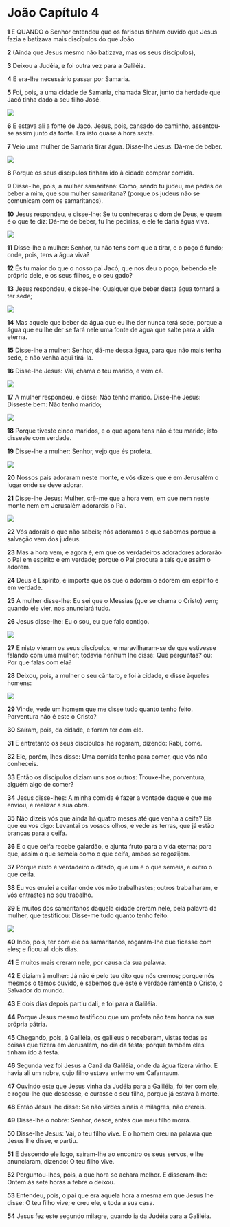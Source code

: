 # João Capítulo 4

**1** 	E QUANDO o Senhor entendeu que os fariseus tinham ouvido que Jesus fazia e batizava mais discípulos do que João

**2** 	(Ainda que Jesus mesmo não batizava, mas os seus discípulos),

**3** 	Deixou a Judéia, e foi outra vez para a Galiléia.

**4** 	E era-lhe necessário passar por Samaria.

**5** 	Foi, pois, a uma cidade de Samaria, chamada Sicar, junto da herdade que Jacó tinha dado a seu filho José.

![](../Images/SweetPublishing/43-4-1.jpg) 

**6** 	E estava ali a fonte de Jacó. Jesus, pois, cansado do caminho, assentou-se assim junto da fonte. Era isto quase à hora sexta.

**7** 	Veio uma mulher de Samaria tirar água. Disse-lhe Jesus: Dá-me de beber.

![](../Images/SweetPublishing/43-4-2.jpg) 

**8** 	Porque os seus discípulos tinham ido à cidade comprar comida.

**9** 	Disse-lhe, pois, a mulher samaritana: Como, sendo tu judeu, me pedes de beber a mim, que sou mulher samaritana? (porque os judeus não se comunicam com os samaritanos).

**10** 	Jesus respondeu, e disse-lhe: Se tu conheceras o dom de Deus, e quem é o que te diz: Dá-me de beber, tu lhe pedirias, e ele te daria água viva.

![](../Images/SweetPublishing/43-4-3.jpg) 

**11** 	Disse-lhe a mulher: Senhor, tu não tens com que a tirar, e o poço é fundo; onde, pois, tens a água viva?

**12** 	És tu maior do que o nosso pai Jacó, que nos deu o poço, bebendo ele próprio dele, e os seus filhos, e o seu gado?

**13** 	Jesus respondeu, e disse-lhe: Qualquer que beber desta água tornará a ter sede;

![](../Images/SweetPublishing/43-4-4.jpg) 

**14** 	Mas aquele que beber da água que eu lhe der nunca terá sede, porque a água que eu lhe der se fará nele uma fonte de água que salte para a vida eterna.

**15** 	Disse-lhe a mulher: Senhor, dá-me dessa água, para que não mais tenha sede, e não venha aqui tirá-la.

**16** 	Disse-lhe Jesus: Vai, chama o teu marido, e vem cá.

![](../Images/SweetPublishing/43-4-5.jpg) 

**17** 	A mulher respondeu, e disse: Não tenho marido. Disse-lhe Jesus: Disseste bem: Não tenho marido;

![](../Images/SweetPublishing/43-4-6.jpg) 

**18** 	Porque tiveste cinco maridos, e o que agora tens não é teu marido; isto disseste com verdade.

**19** 	Disse-lhe a mulher: Senhor, vejo que és profeta.

![](../Images/SweetPublishing/43-4-7.jpg) 

**20** 	Nossos pais adoraram neste monte, e vós dizeis que é em Jerusalém o lugar onde se deve adorar.

**21** 	Disse-lhe Jesus: Mulher, crê-me que a hora vem, em que nem neste monte nem em Jerusalém adorareis o Pai.

![](../Images/SweetPublishing/43-4-8.jpg) 

**22** 	Vós adorais o que não sabeis; nós adoramos o que sabemos porque a salvação vem dos judeus.

**23** 	Mas a hora vem, e agora é, em que os verdadeiros adoradores adorarão o Pai em espírito e em verdade; porque o Pai procura a tais que assim o adorem.

**24** 	Deus é Espírito, e importa que os que o adoram o adorem em espírito e em verdade.

**25** 	A mulher disse-lhe: Eu sei que o Messias (que se chama o Cristo) vem; quando ele vier, nos anunciará tudo.

**26** 	Jesus disse-lhe: Eu o sou, eu que falo contigo.

![](../Images/SweetPublishing/43-4-9.jpg) 

**27** 	E nisto vieram os seus discípulos, e maravilharam-se de que estivesse falando com uma mulher; todavia nenhum lhe disse: Que perguntas? ou: Por que falas com ela?

**28** 	Deixou, pois, a mulher o seu cântaro, e foi à cidade, e disse àqueles homens:

![](../Images/SweetPublishing/43-4-10.jpg) 

**29** 	Vinde, vede um homem que me disse tudo quanto tenho feito. Porventura não é este o Cristo?

**30** 	Saíram, pois, da cidade, e foram ter com ele.

**31** 	E entretanto os seus discípulos lhe rogaram, dizendo: Rabi, come.

**32** 	Ele, porém, lhes disse: Uma comida tenho para comer, que vós não conheceis.

**33** 	Então os discípulos diziam uns aos outros: Trouxe-lhe, porventura, alguém algo de comer?

**34** 	Jesus disse-lhes: A minha comida é fazer a vontade daquele que me enviou, e realizar a sua obra.

**35** 	Não dizeis vós que ainda há quatro meses até que venha a ceifa? Eis que eu vos digo: Levantai os vossos olhos, e vede as terras, que já estão brancas para a ceifa.

**36** 	E o que ceifa recebe galardão, e ajunta fruto para a vida eterna; para que, assim o que semeia como o que ceifa, ambos se regozijem.

**37** 	Porque nisto é verdadeiro o ditado, que um é o que semeia, e outro o que ceifa.

**38** 	Eu vos enviei a ceifar onde vós não trabalhastes; outros trabalharam, e vós entrastes no seu trabalho.

**39** 	E muitos dos samaritanos daquela cidade creram nele, pela palavra da mulher, que testificou: Disse-me tudo quanto tenho feito.

![](../Images/SweetPublishing/43-4-11.jpg) 

**40** 	Indo, pois, ter com ele os samaritanos, rogaram-lhe que ficasse com eles; e ficou ali dois dias.

**41** 	E muitos mais creram nele, por causa da sua palavra.

**42** 	E diziam à mulher: Já não é pelo teu dito que nós cremos; porque nós mesmos o temos ouvido, e sabemos que este é verdadeiramente o Cristo, o Salvador do mundo.

**43** 	E dois dias depois partiu dali, e foi para a Galiléia.

**44** 	Porque Jesus mesmo testificou que um profeta não tem honra na sua própria pátria.

**45** 	Chegando, pois, à Galiléia, os galileus o receberam, vistas todas as coisas que fizera em Jerusalém, no dia da festa; porque também eles tinham ido à festa.

**46** 	Segunda vez foi Jesus a Caná da Galiléia, onde da água fizera vinho. E havia ali um nobre, cujo filho estava enfermo em Cafarnaum.

**47** 	Ouvindo este que Jesus vinha da Judéia para a Galiléia, foi ter com ele, e rogou-lhe que descesse, e curasse o seu filho, porque já estava à morte.

**48** 	Então Jesus lhe disse: Se não virdes sinais e milagres, não crereis.

**49** 	Disse-lhe o nobre: Senhor, desce, antes que meu filho morra.

**50** 	Disse-lhe Jesus: Vai, o teu filho vive. E o homem creu na palavra que Jesus lhe disse, e partiu.

**51** 	E descendo ele logo, saíram-lhe ao encontro os seus servos, e lhe anunciaram, dizendo: O teu filho vive.

**52** 	Perguntou-lhes, pois, a que hora se achara melhor. E disseram-lhe: Ontem às sete horas a febre o deixou.

**53** 	Entendeu, pois, o pai que era aquela hora a mesma em que Jesus lhe disse: O teu filho vive; e creu ele, e toda a sua casa.

**54** 	Jesus fez este segundo milagre, quando ia da Judéia para a Galiléia.

